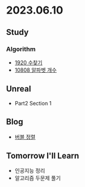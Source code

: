 # 2023.06.10

## Study

### Algorithm
* [1920 수찾기](https://www.acmicpc.net/problem/1920)
* [10808 알파벳 개수](https://www.acmicpc.net/problem/10808)

## Unreal
* Part2 Section 1

## Blog
* [버블 정렬](https://devaiden.tistory.com/6)


## Tomorrow I'll Learn
* 인공지능 정리
* 알고리즘 두문제 풀기

